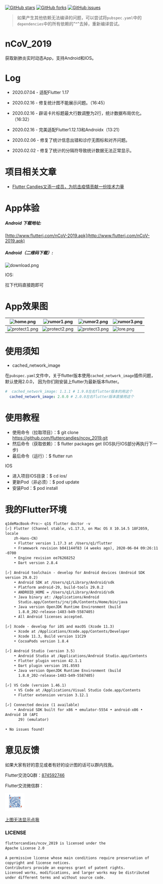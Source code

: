 [![GitHub stars](https://img.shields.io/github/stars/fluttercandies/ncov_2019)](https://github.com/fluttercandies/ncov_2019/stargazers)
[![GitHub forks](https://img.shields.io/github/forks/fluttercandies/ncov_2019)](https://github.com/fluttercandies/ncov_2019/network)
[![GitHub issues](https://img.shields.io/github/issues/fluttercandies/ncov_2019)](https://github.com/fluttercandies/ncov_2019/issues) 

> 如果产生其他依赖无法编译的问题，可以尝试将`pubspec.yaml`中的`dependencies`中的所有依赖的"^"去掉，重新编译尝试。

# nCoV_2019

获取新肺炎实时动态App，支持Android和IOS。

# Log
* 2020.07.04 - 适配Flutter 1.17

* 2020.02.16 - 修复统计图不能展示问题。（16:45）

* 2020.02.16 - 辟谣卡片标题最大行数调整为2行，统计数据布局优化。（16:32）

* 2020.02.16 - 完美适配Flutter1.12.13和Androidx（13:21）

* 2020.02.06 - 修复了统计信息出错和诊疗无图标和对齐问题。

* 2020.02.02 - 修复了统计的分隔符导致统计数据无法正常显示。

# 项目相关文章

* [Flutter Candies又添一成员，为抗击疫情贡献一份技术力量](https://mp.weixin.qq.com/s?__biz=MzAxMTI4MTkwNQ==&mid=2650829796&idx=1&sn=7811875471dcabd0cfec788adc27306a&chksm=80b7a77ab7c02e6cfc9726c61be31cbd616c5593d0b9388776f15fd255ccc619be7df38341b3&mpshare=1&scene=23&srcid&sharer_sharetime=1582430519570&sharer_shareid=bdfd1967c1c7dae7e61a030ea5b2b235%23rd)


# App体验
##### Android 下载地址:
[http://www.flutterj.com/nCoV-2019.apk](http://www.flutterj.com/nCoV-2019.apk)

##### Android（二维码下载）:

![download.png](assets/git/download.png)

IOS:

拉下代码直接跑即可

# App效果图
|![home.png](assets/git/home.png)| ![rumor1.png](assets/git/rumor1.png) | ![rumor2.png](assets/git/rumor2.png) | ![rumor3.png](assets/git/rumor3.png) |
| --- | --- | --- | --- |
|![protect1.png](assets/git/protect1.png)| ![protect2.png](assets/git/protect2.png) | ![protect3.png](assets/git/protect3.png) | ![lore.png](assets/git/lore.png) |

# 使用须知
* cached_network_image

在`pubspec.yaml`文件中，关于flutter版本使用`cached_network_image`插件问题，默认使用2.0.0，
因为你们刚安装上flutter为最新版本flutter。
```yaml
#  cached_network_image: 1.1.1 # 1.9.0左右flutter版本的用这个
  cached_network_image: 2.0.0 # 2.0.0左右flutter版本直接用这个
```

# 使用教程

*  使用命令（拉取项目）：$ git clone https://github.com/fluttercandies/ncov_2019.git
*  然后命令（获取依赖）：$ flutter packages get  (IOS执行IOS部分再执行下一步)
*  最后命令（运行）：$ flutter run

IOS
*  进入项目IOS目录：$ cd ios/
*  更新Pod（非必须）：$ pod update
*  安装Pod：$ pod install

# 我的Flutter环境
```
q1deMacBook-Pro:~ q1$ flutter doctor -v
[✓] Flutter (Channel stable, v1.17.3, on Mac OS X 10.14.5 18F2059, locale
    zh-Hans-CN)
    • Flutter version 1.17.3 at /Users/q1/flutter
    • Framework revision b041144f83 (4 weeks ago), 2020-06-04 09:26:11 -0700
    • Engine revision ee76268252
    • Dart version 2.8.4

[✓] Android toolchain - develop for Android devices (Android SDK version 29.0.2)
    • Android SDK at /Users/q1/Library/Android/sdk
    • Platform android-29, build-tools 29.0.2
    • ANDROID_HOME = /Users/q1/Library/Android/sdk
    • Java binary at: /Applications/Android
      Studio.app/Contents/jre/jdk/Contents/Home/bin/java
    • Java version OpenJDK Runtime Environment (build
      1.8.0_202-release-1483-b49-5587405)
    • All Android licenses accepted.

[✓] Xcode - develop for iOS and macOS (Xcode 11.3)
    • Xcode at /Applications/Xcode.app/Contents/Developer
    • Xcode 11.3, Build version 11C29
    • CocoaPods version 1.8.4

[✓] Android Studio (version 3.5)
    • Android Studio at /Applications/Android Studio.app/Contents
    • Flutter plugin version 42.1.1
    • Dart plugin version 191.8593
    • Java version OpenJDK Runtime Environment (build
      1.8.0_202-release-1483-b49-5587405)

[✓] VS Code (version 1.46.1)
    • VS Code at /Applications/Visual Studio Code.app/Contents
    • Flutter extension version 3.12.1

[✓] Connected device (1 available)
    • Android SDK built for x86 • emulator-5554 • android-x86 • Android 10 (API
      29) (emulator)

• No issues found!
```

# 意见反馈
如果大家有好的意见或者有好的设计图的话可以群内找我。

Flutter交流QQ群：[874592746](https://jq.qq.com/?_wv=1027&k=5coTYqE)

Flutter交流微信群：

<img src="assets/git/left_group.png" height="200" width="210" style="zoom:30%;" />

[上图无法显示点我](http://www.flutterj.com/left_group.png)


### LICENSE
```
fluttercandies/ncov_2019 is licensed under the
Apache License 2.0

A permissive license whose main conditions require preservation of copyright and license notices. 
Contributors provide an express grant of patent rights. 
Licensed works, modifications, and larger works may be distributed under different terms and without source code.
```
